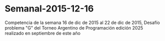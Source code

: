 # Semanal-2015-12-16
Competencia de la semana 16 de dic de 2015 al 22 de dic de 2015, Desafío problema "G" del Torneo Argentino de Programación edición 2025 realizado en septiembre de este año 
